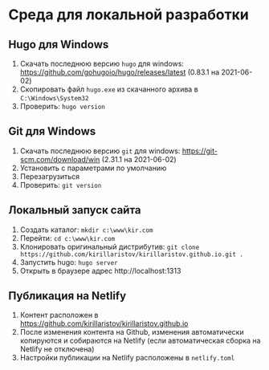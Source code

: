 # Среда для локальной разработки

## Hugo для Windows

1. Скачать последнюю версию `hugo` для windows: https://github.com/gohugoio/hugo/releases/latest (0.83.1 на 2021-06-02)
2. Скопировать файл `hugo.exe` из скачанного архива в `C:\Windows\System32`
3. Проверить: `hugo version`

## Git для Windows

1. Скачать последнюю версию `git` для windows: https://git-scm.com/download/win (2.31.1 на 2021-06-02)
2. Установить с параметрами по умолчанию
3. Перезагрузиться
4. Проверить: `git version`

## Локальный запуск сайта

1. Создать каталог: `mkdir c:\www\kir.com`
2. Перейти: `cd c:\www\kir.com`
3. Клонировать оригинальный дистрибутив: `git clone https://github.com/kirillaristov/kirillaristov.github.io.git .`
4. Запустить hugo: `hugo server`
5. Открыть в браузере адрес http://localhost:1313

## Публикация на Netlify

1. Контент расположен в https://github.com/kirillaristov/kirillaristov.github.io
2. После изменения контента на Github, изменения автоматически копируются и собираются на Netlify (если автоматическая сборка на Netlify не отключена)
3. Настройки публикации на Netlify расположены в `netlify.toml`
